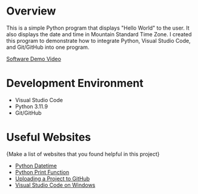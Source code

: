 # Overview

This is a simple Python program that displays "Hello World" to the user. It also displays the date and time in Mountain Standard Time Zone. I created this program to demonstrate how to integrate Python, Visual Studio Code, and Git/GitHub into one program.

[Software Demo Video](https://youtu.be/xttTZ8LDBCo)

# Development Environment
* Visual Studio Code
* Python 3.11.9
* Git/GitHub

# Useful Websites

{Make a list of websites that you found helpful in this project}
* [Python Datetime](https://www.w3schools.com/python/python_datetime.asp#:~:text=To%20create%20a%20date%2C%20we,%3A%20year%2C%20month%2C%20day.)
* [Python Print Function](https://www.w3schools.com/python/ref_func_print.asp#:~:text=The%20print()%20function%20prints,before%20written%20to%20the%20screen.)
* [Uploading a Project to GitHub](https://docs.github.com/en/get-started/start-your-journey/uploading-a-project-to-github)
* [Visual Studio Code on Windows](https://code.visualstudio.com/docs/setup/windows)